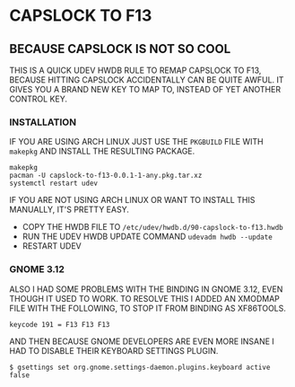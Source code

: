 # CAPSLOCK TO F13
## BECAUSE CAPSLOCK IS NOT SO COOL

THIS IS A QUICK UDEV HWDB RULE TO REMAP CAPSLOCK TO F13,
BECAUSE HITTING CAPSLOCK ACCIDENTALLY CAN BE QUITE AWFUL.
IT GIVES YOU A BRAND NEW KEY TO MAP TO, INSTEAD OF YET
ANOTHER CONTROL KEY.

### INSTALLATION

IF YOU ARE USING ARCH LINUX JUST USE THE `PKGBUILD` FILE WITH
`makepkg` AND INSTALL THE RESULTING PACKAGE.

```
makepkg
pacman -U capslock-to-f13-0.0.1-1-any.pkg.tar.xz
systemctl restart udev
```

IF YOU ARE NOT USING ARCH LINUX OR WANT TO INSTALL THIS MANUALLY,
IT'S PRETTY EASY.

* COPY THE HWDB FILE TO `/etc/udev/hwdb.d/90-capslock-to-f13.hwdb`
* RUN THE UDEV HWDB UPDATE COMMAND `udevadm hwdb --update`
* RESTART UDEV

### GNOME 3.12

ALSO I HAD SOME PROBLEMS WITH THE BINDING IN GNOME 3.12, EVEN
THOUGH IT USED TO WORK.  TO RESOLVE THIS I ADDED AN XMODMAP FILE
WITH THE FOLLOWING, TO STOP IT FROM BINDING AS XF86TOOLS.

```
keycode 191 = F13 F13 F13
```

AND THEN BECAUSE GNOME DEVELOPERS ARE EVEN MORE INSANE I HAD TO
DISABLE THEIR KEYBOARD SETTINGS PLUGIN.

```
$ gsettings set org.gnome.settings-daemon.plugins.keyboard active false 
```
